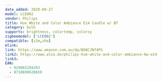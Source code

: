 ```yaml
---
date_added: 2020-09-27
model: LCE002
vendor: Philips
title: Hue White and Color Ambiance E14 Candle w/ BT
category: bulb
supports: brightness, colortemp, colorxy
zigbeemodel: ['LCE002']
compatible: [z2m,zha]
mlink: 
link: https://www.amazon.com.au/dp/B08CJN74PS
link2: https://www.alza.de/philips-hue-white-and-color-ambiance-6w-e14-set-2ks-d4826632.htm
link3: 
EAN: 
  - 929002294203
  - 8718699628659
---
```

